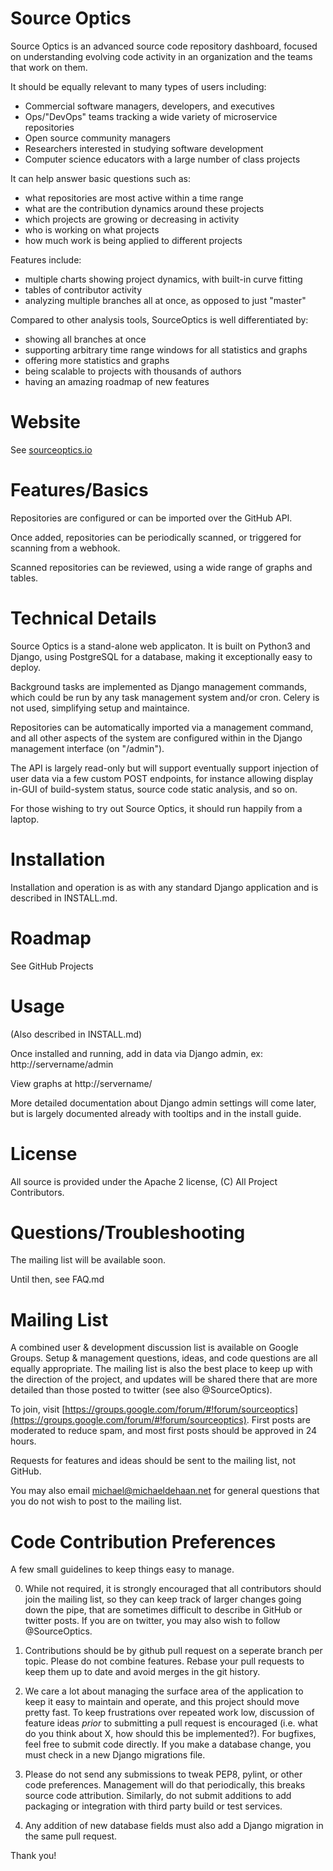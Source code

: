 Source Optics
=============

Source Optics is an advanced source code repository dashboard, focused on understanding
evolving code activity in an organization and the teams that work on them.


It should be equally relevant to many types of users including:

* Commercial software managers, developers, and executives
* Ops/"DevOps" teams tracking a wide variety of microservice repositories
* Open source community managers
* Researchers interested in studying software development
* Computer science educators with a large number of class projects

It can help answer basic questions such as:

* what repositories are most active within a time range
* what are the contribution dynamics around these projects
* which projects are growing or decreasing in activity
* who is working on what projects
* how much work is being applied to different projects

Features include:

* multiple charts showing project dynamics, with built-in curve fitting
* tables of contributor activity
* analyzing multiple branches all at once, as opposed to just "master"

Compared to other analysis tools, SourceOptics is well differentiated by:

* showing all branches at once
* supporting arbitrary time range windows for all statistics and graphs
* offering more statistics and graphs
* being scalable to projects with thousands of authors
* having an amazing roadmap of new features

Website
=======

See [sourceoptics.io](https://sourceoptics.io)

Features/Basics
===============

Repositories are configured or can be imported over the GitHub API.

Once added, repositories can be periodically scanned, or triggered for scanning from a webhook.

Scanned repositories can be reviewed, using a wide range of graphs and tables.

Technical Details
=================

Source Optics is a stand-alone web applicaton.  It is built on Python3 and Django, using PostgreSQL
for a database, making it exceptionally easy to deploy.

Background tasks are implemented as Django management commands, which could be run by
any task management system and/or cron.  Celery is not used, simplifying setup and
maintaince.

Repositories can be automatically imported via a management command, and all other aspects
of the system are configured within in the Django management interface (on "/admin").

The API is largely read-only but will support eventually support injection of user data via a few custom
POST endpoints, for instance allowing display in-GUI of build-system status, source code
static analysis, and so on. 

For those wishing to try out Source Optics, it should run happily from a laptop.

Installation
============

Installation and operation is as with any standard Django application and is described in INSTALL.md.

Roadmap
=======

See GitHub Projects

Usage
=====

(Also described in INSTALL.md)

Once installed and running, add in data via Django admin, ex: http://servername/admin

View graphs at http://servername/

More detailed documentation about Django admin settings will come later, but is largely
documented already with tooltips and in the install guide.

License
=======

All source is provided under the Apache 2 license, (C) All Project Contributors.

Questions/Troubleshooting
=========================

The mailing list will be available soon.

Until then, see FAQ.md

Mailing List
============

A combined user & development discussion list is available on Google Groups. Setup & management questions, ideas,
and code questions are all equally appropriate.  The mailing list is also the best place to keep up with the 
direction of the project, and updates will be shared there that are more detailed than those posted to twitter (see also
@SourceOptics).

To join, visit [https://groups.google.com/forum/#!forum/sourceoptics](https://groups.google.com/forum/#!forum/sourceoptics).  First posts are moderated to reduce spam, and most first posts should be approved in 24 hours.

Requests for features and ideas should be sent to the mailing list, not GitHub.

You may also email michael@michaeldehaan.net for general questions that you do not wish to post to the mailing list.

Code Contribution Preferences
=============================

A few small guidelines to keep things easy to manage.

0) While not required, it is strongly encouraged that all contributors should join the mailing list, so they can keep track of larger changes going down the pipe, that are sometimes difficult to describe in GitHub or twitter posts.  If you are on twitter, you may also wish to follow @SourceOptics.

1) Contributions should be by github pull request on a seperate branch per topic. Please do not combine features. Rebase your pull requests to keep them up to date and avoid merges in the git history.  

2) We care a lot about managing the surface area of the application to keep it easy to maintain and operate, and this project should move pretty fast. To keep frustrations over repeated work low, discussion of feature ideas *prior* to submitting a pull request is  encouraged (i.e. what do you think about X, how should this be implemented?). For bugfixes, feel free to submit code directly. If you make a database change, you must check in a new Django migrations file.

3) Please do not send any submissions to tweak PEP8, pylint, or other code preferences.  Management will do that periodically, this breaks source code attribution.  Similarly, do not submit additions to add packaging or integration with third party build or test services.

4) Any addition of new database fields must also add a Django migration in the same pull request.

Thank you!



